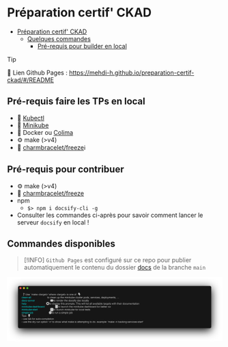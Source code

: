 # Préparation certif' CKAD

- [Préparation certif' CKAD](#préparation-certif-ckad)
  - [Quelques commandes](#quelques-commandes)
    - [Pré-requis pour builder en local](#pré-requis-pour-builder-en-local)

> [!TIP]
> 🔗 Lien Github Pages : <https://mehdi-h.github.io/preparation-certif-ckad/#/README>

## Pré-requis faire les TPs en local

- 🥏 [Kubectl](https://kubernetes.io/fr/docs/tasks/tools/install-kubectl/)
- 🚐 [Minikube](https://kubernetes.io/fr/docs/tasks/tools/install-minikube/)
- 🐳 Docker ou [Colima](https://github.com/abiosoft/colima)
- ⚙️ make (>v4)
- 🧊 [charmbracelet/freeze](https://github.com/charmbracelet/freeze)ℹ️

## Pré-requis pour contribuer

- ⚙️ make (>v4)
- 🧊 [charmbracelet/freeze](https://github.com/charmbracelet/freeze)
- npm
  - `$> npm i docsify-cli -g`
- Consulter les commandes ci-après pour savoir comment lancer le serveur `docsify` en local !

## Commandes disponibles

> [!INFO]
> `Github Pages` est configuré sur ce repo pour publier automatiquement le contenu du dossier [docs](./docs/) de la branche `main`

![](./docs/available-commands.png)
